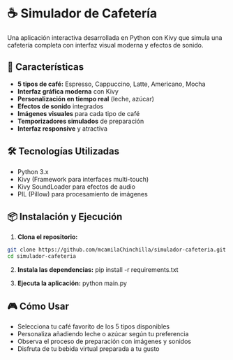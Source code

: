 # ☕ Simulador de Cafetería

Una aplicación interactiva desarrollada en Python con Kivy que simula una cafetería completa con interfaz visual moderna y efectos de sonido.

## 🎯 Características

- **5 tipos de café:** Espresso, Cappuccino, Latte, Americano, Mocha
- **Interfaz gráfica moderna** con Kivy
- **Personalización en tiempo real** (leche, azúcar)
- **Efectos de sonido** integrados
- **Imágenes visuales** para cada tipo de café
- **Temporizadores simulados** de preparación
- **Interfaz responsive** y atractiva

## 🛠️ Tecnologías Utilizadas

- Python 3.x
- Kivy (Framework para interfaces multi-touch)
- Kivy SoundLoader para efectos de audio
- PIL (Pillow) para procesamiento de imágenes

## 📦 Instalación y Ejecución

1. **Clona el repositorio:**
```bash
git clone https://github.com/mcamilaChinchilla/simulador-cafeteria.git
cd simulador-cafeteria
```

2. **Instala las dependencias:**
pip install -r requirements.txt

3. **Ejecuta la aplicación:**
python main.py

## 🎮 Cómo Usar

- Selecciona tu café favorito de los 5 tipos disponibles
- Personaliza añadiendo leche o azúcar según tu preferencia
- Observa el proceso de preparación con imágenes y sonidos
- Disfruta de tu bebida virtual preparada a tu gusto

